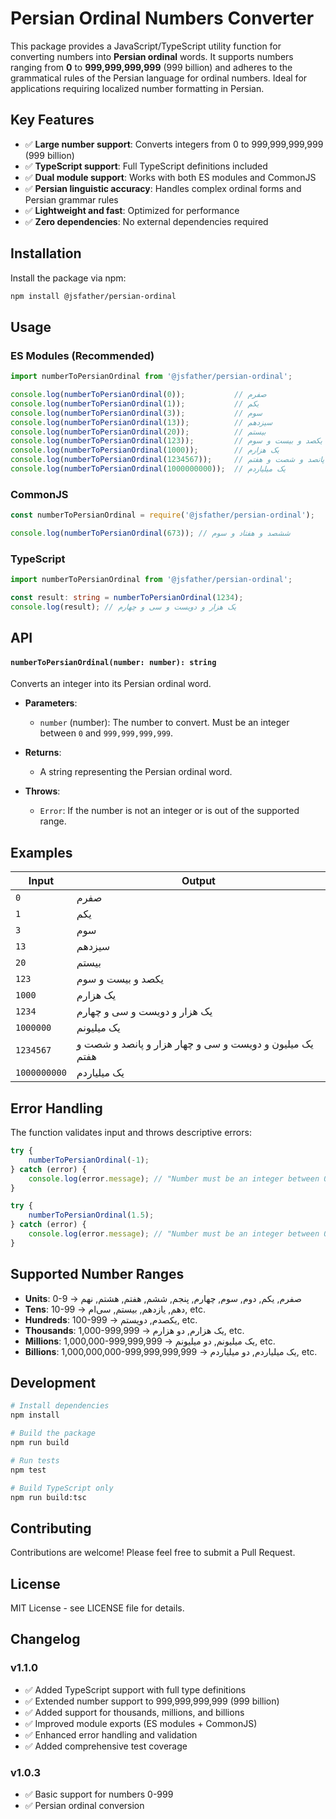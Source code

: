 # Persian Ordinal Numbers Converter

This package provides a JavaScript/TypeScript utility function for converting numbers into **Persian ordinal** words. It supports
numbers ranging from **0** to **999,999,999,999** (999 billion) and adheres to the grammatical rules of the Persian language for ordinal
numbers. Ideal for applications requiring localized number formatting in Persian.

## Key Features

- ✅ **Large number support**: Converts integers from 0 to 999,999,999,999 (999 billion)
- ✅ **TypeScript support**: Full TypeScript definitions included
- ✅ **Dual module support**: Works with both ES modules and CommonJS
- ✅ **Persian linguistic accuracy**: Handles complex ordinal forms and Persian grammar rules
- ✅ **Lightweight and fast**: Optimized for performance
- ✅ **Zero dependencies**: No external dependencies required

## Installation

Install the package via npm:

```bash
npm install @jsfather/persian-ordinal
```

## Usage

### ES Modules (Recommended)

```javascript
import numberToPersianOrdinal from '@jsfather/persian-ordinal';

console.log(numberToPersianOrdinal(0));           // صفرم
console.log(numberToPersianOrdinal(1));           // یکم
console.log(numberToPersianOrdinal(3));           // سوم
console.log(numberToPersianOrdinal(13));          // سیزدهم
console.log(numberToPersianOrdinal(20));          // بیستم
console.log(numberToPersianOrdinal(123));         // یکصد و بیست و سوم
console.log(numberToPersianOrdinal(1000));        // یک هزارم
console.log(numberToPersianOrdinal(1234567));     // یک میلیون و دویست و سی و چهار هزار و پانصد و شصت و هفتم
console.log(numberToPersianOrdinal(1000000000));  // یک میلیاردم
```

### CommonJS

```javascript
const numberToPersianOrdinal = require('@jsfather/persian-ordinal');

console.log(numberToPersianOrdinal(673)); // ششصد و هفتاد و سوم
```

### TypeScript

```typescript
import numberToPersianOrdinal from '@jsfather/persian-ordinal';

const result: string = numberToPersianOrdinal(1234);
console.log(result); // یک هزار و دویست و سی و چهارم
```

## API

#### `numberToPersianOrdinal(number: number): string`

Converts an integer into its Persian ordinal word.

- **Parameters**:
    - `number` (number): The number to convert. Must be an integer between `0` and `999,999,999,999`.

- **Returns**:
    - A string representing the Persian ordinal word.

- **Throws**:
    - `Error`: If the number is not an integer or is out of the supported range.

## Examples

| Input | Output |
|-------|--------|
| `0` | صفرم |
| `1` | یکم |
| `3` | سوم |
| `13` | سیزدهم |
| `20` | بیستم |
| `123` | یکصد و بیست و سوم |
| `1000` | یک هزارم |
| `1234` | یک هزار و دویست و سی و چهارم |
| `1000000` | یک میلیونم |
| `1234567` | یک میلیون و دویست و سی و چهار هزار و پانصد و شصت و هفتم |
| `1000000000` | یک میلیاردم |

## Error Handling

The function validates input and throws descriptive errors:

```javascript
try {
    numberToPersianOrdinal(-1);
} catch (error) {
    console.log(error.message); // "Number must be an integer between 0 and 999,999,999,999"
}

try {
    numberToPersianOrdinal(1.5);
} catch (error) {
    console.log(error.message); // "Number must be an integer between 0 and 999,999,999,999"
}
```

## Supported Number Ranges

- **Units**: 0-9 → صفرم, یکم, دوم, سوم, چهارم, پنجم, ششم, هفتم, هشتم, نهم
- **Tens**: 10-99 → دهم, یازدهم, بیستم, سی‌ام, etc.
- **Hundreds**: 100-999 → یکصدم, دویستم, etc.
- **Thousands**: 1,000-999,999 → یک هزارم, دو هزارم, etc.
- **Millions**: 1,000,000-999,999,999 → یک میلیونم, دو میلیونم, etc.
- **Billions**: 1,000,000,000-999,999,999,999 → یک میلیاردم, دو میلیاردم, etc.

## Development

```bash
# Install dependencies
npm install

# Build the package
npm run build

# Run tests
npm test

# Build TypeScript only
npm run build:tsc
```

## Contributing

Contributions are welcome! Please feel free to submit a Pull Request.

## License

MIT License - see LICENSE file for details.

## Changelog

### v1.1.0
- ✅ Added TypeScript support with full type definitions
- ✅ Extended number support to 999,999,999,999 (999 billion)
- ✅ Added support for thousands, millions, and billions
- ✅ Improved module exports (ES modules + CommonJS)
- ✅ Enhanced error handling and validation
- ✅ Added comprehensive test coverage

### v1.0.3
- ✅ Basic support for numbers 0-999
- ✅ Persian ordinal conversion